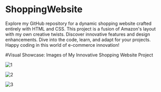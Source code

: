 # ShoppingWebsite
Explore my GitHub repository for a dynamic shopping website crafted entirely with HTML and CSS. This project is a fusion of Amazon's layout with my own creative twists. Discover innovative features and design enhancements. Dive into the code, learn, and adapt for your projects. Happy coding in this world of e-commerce innovation!

#Visual Showcase: Images of My Innovative Shopping Website Project

![1](https://github.com/ChaitaleePatil/ShoppingWebsite/assets/163013839/69762af9-00ae-425d-b16b-54fbd9d259d3)


![2](https://github.com/ChaitaleePatil/ShoppingWebsite/assets/163013839/c430af21-827a-4074-98a1-3aead6349e4a)


![3](https://github.com/ChaitaleePatil/ShoppingWebsite/assets/163013839/45f4dcc1-bd7f-404b-8a60-28588360e3f7)
